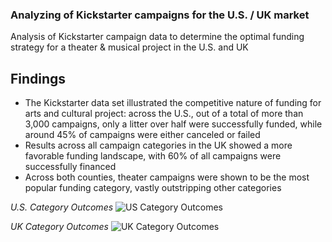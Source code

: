 ### Analyzing of Kickstarter campaigns for the U.S. / UK market
Analysis of Kickstarter campaign data to determine the optimal funding strategy for a theater & musical project in the U.S. and UK

## **Findings**

* The Kickstarter data set illustrated the competitive nature of funding for arts and cultural project: across the U.S., out of a total of more than 3,000 campaigns, only a litter over half were successfully funded, while around 45% of campaigns were either canceled or failed
* Results across all campaign categories in the UK showed a more favorable funding landscape, with 60% of all campaigns were successfully financed
* Across both counties, theater campaigns were shown to be the most popular funding category, vastly outstripping other categories

*U.S. Category Outcomes*
![US Category Outcomes](https://user-images.githubusercontent.com/90064437/138203305-2a736aa8-e5cc-4f01-8aec-544fb1f52364.png)

*UK Category Outcomes*
![UK Category Outcomes](https://user-images.githubusercontent.com/90064437/138203543-b94497ca-b2c8-433f-b246-028cde6a4dea.png)


